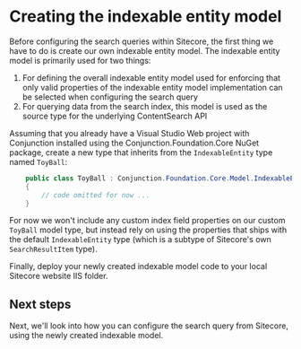 # Creating the indexable entity model

Before configuring the search queries within Sitecore, the first thing we have to do is create our own indexable entity model. The indexable entity model is primarily used for two things:

1. For defining the overall indexable entity model used for enforcing that only valid properties of the indexable entity model implementation can be selected when configuring the search query
2. For querying data from the search index, this model is used as the source type for the underlying ContentSearch API 

Assuming that you already have a Visual Studio Web project with Conjunction installed using the Conjunction.Foundation.Core NuGet package, create a new type that inherits from the ``IndexableEntity`` type named ``ToyBall``:

```csharp
    public class ToyBall : Conjunction.Foundation.Core.Model.IndexableEntity
    {
        // code omitted for now ...    
    }
```

For now we won't include any custom index field properties on our custom ``ToyBall`` model type, but instead rely on using the properties that ships with the default ``IndexableEntity`` type (which is a subtype of Sitecore's own ``SearchResultItem`` type).

Finally, deploy your newly created indexable model code to your local Sitecore website IIS folder.

## Next steps

Next, we'll look into how you can configure the search query from Sitecore, using the newly created indexable model.